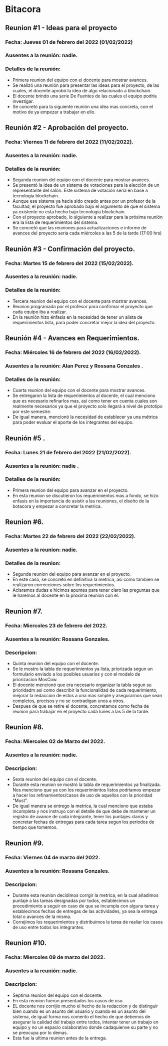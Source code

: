 # Bitacora 

## Reunion #1 - Ideas para el proyecto
### Fecha:  Jueves 01 de febrero del 2022 (01/02/2022)
### Ausentes a la reunión: nadie.
### Detalles de la reunión: 
- Primera reunion del equipo con el docente para mostrar avances.
- Se realizó una reunión para presentar las ideas para el proyecto, de las cuales, el docente aprobó la idea de algo relacionado a blockchain.
- El docente brindo una serie De Fuentes de las cuales el equipo podría investigar.
- Se concretó para la siguiente reunión una idea mas concreta, con el motivo de ya empezar a trabajar en ello.

## Reunión #2 - Aprobación del proyecto.
### Fecha: Viernes 11 de febrero del 2022 (11/02/2022).
### Ausentes a la reunión: nadie.
### Detalles de la reunión:
- Segunda reunion del equipo con el docente para mostrar avances.
- Se presentó la idea de un sistema de votaciones para la elección de un representante del salón. Este sistema de votación seria en base a tecnología blockchain.
- Aunque ese sistema ya hacia sido creado antes por un profesor de la facultad, el proyecto fue aprobado bajo el argumento de que el sistema ya existente no esta hecho bajo tecnología blockchain.
- Con el proyecto aprobado, lo siguiente a realizar para la próxima reunión era la lista de requerimientos del sistema.
- Se concretó que las reuniones para actualizaciones e informe de avances del proyecto seria cada miércoles a las 5 de la tarde (17:00 hrs)

## Reunión #3 - Confirmación del proyecto.
### Fecha: Martes 15 de febrero del 2022 (15/02/2022).
### Ausentes a la reunión: nadie.
### Detalles de la reunión:
- Tercera reunion del equipo con el docente para mostrar avances.
- Reunion programada por el profesor para confirmar el proyecto que cada equipo iba a realizar.
- En la reunión hizo énfasis en la necesidad de tener un alista de requerimientos lista, para poder concretar mejor la idea del proyecto.

## Reunión #4 - Avances en Requerimientos.
### Fecha: Miércoles 16 de febrero del 2022 (16/02/2022).
### Ausentes a la reunión: Alan Perez y Rossana Gonzales .
### Detalles de la reunión:
- Cuarta reunion del equipo con el docente para mostrar avances.
- Se entregaron la lista de requerimientos al docente, el cual menciono que es necesario refinarlos mas, asi como tener en cuenta cuales son realmente necesarios ya que el proyecto solo llegará a nivel de prototipo por este semestre.
- De igual manera, mencionó la necesidad de establecer ya una métrica para poder evaluar el aporte de los integrantes del equipo.

## Reunión #5 .
### Fecha: Lunes 21 de febrero del 2022 (21/02/2022).
### Ausentes a la reunión: nadie .
### Detalles de la reunión:
- Primera reunion del equipo para avanzar en el proyecto.
- En esta reunion se discutieron los requerimientos mas a fondo, se hizo enfasis en la importancia de asistir a las reuniones, el diseño de la botacora y empezar a concretar la metrica.

## Reunion #6.
### Fecha: Martes 22 de febrero del 2022 (22/02/2022).
### Ausentes a la reunion: nadie.
### Detalles de la reunion:
- Segunda reunion del equipo para avanzar en el proyecto.
- En este caso, se concreto en definitiva la metrica, asi como tambien se realizaron correcciones sobre los requerimientos.
- Aclaramos dudas e hicimos apuntes para tener claro las preguntas que le haremos al docente en la proxima reunion con el.

## Reunion #7.
### Fecha: Miercoles 23 de febrero del 2022.
### Ausentes a la reunión: Rossana Gonzales.
### Descripcion:
- Quinta reunion del equipo con el docente.
- Se le mostro la tabla de requerimientos ya lista, priorizada segun un formulario enviado a los posibles usuarios y con el modelo de priorizacion MosCow.
- El docente mencionó que era necesario organizar la tabla segun su prioridadm asi como describir la funcionalidad de cada requerimiento, mejorar la redaccion de estos a una mas simple y asegurarnos que sean completos, precisos y no se contradigan unos a otros.
- Despues de que se retire el docente, concretamos como fecha de reunion para trabajar en el proyecto cada lunes a las 5 de la tarde.

## Reunion #8.
### Fecha: Miercoles 02 de Marzo del 2022.
### Ausentes a la reunión: nadie.
### Descripcion:
- Sexta reunion del equipo con el docente.
- Durante esta reunion se mostró la tabla de requerimientos ya finalizada. Nos menciono que ya con los requerimientos listos podriamos empezar a hacer los refinamientos/casos de uso de aquellos con la prioridad "Must".
- De igual manera se entrego la metrica, la cual menciono que estaba incompleta y nos instruyo con el detalle de que debe de mantener un registro de avance de cada integrante, tener los puntajes claros y concretar fechas de entregas para cada tarea segun los periodos de tiempo que tomemos.

## Reunion #9.
### Fecha: Viernes 04 de marzo del 2022.
### Ausentes a la reunión: Rossana Gonzales.
### Descripcion:
- Durante esta reunion decidimos corrgir la metrica, en la cual añadimos puntaje a las tareas designadas por todos, establecimos un procedimiento a seguir en caso de que se incumpla con alguna tarea y establecimos fechas de entregas de las actividades, ya sea la entrega total o avances de la misma.
- Correjimos los requerimientos y distribuimos la tarea de realiar los casos de uso entre todos los integrantes.

## Reunion #10.
### Fecha: Miercoles 09 de marzo del 2022.
### Ausentes a la reunión: nadie.
### Descripcion:
- Septima reunion del equipo con el docente.
- En esta reunion fueron presentados los casos de uso.
- EL docente nos corrijio mucho el hecho de la redaccion y de distinguir bien cuando es un asunto del usuario y cuando es un asunto del sistema, de igual forma nos comento el hecho de que debemos de asegurar la calidad del trabajo entre todos, intentar tener un trabajo en equipo y no un espacio colaborativo donde cadaquienve su parte y no se preocupa por lo demas.
- Esta fue la ultima reunion antes de la entrega.
